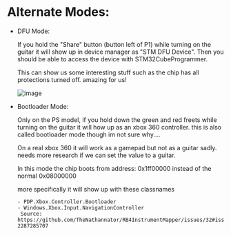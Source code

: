 # Alternate Modes:

- DFU Mode:
  
  If you hold the "Share" button (button left of P1) while turning on the guitar it will show up in device manager as "STM DFU Device". Then you should be able to access the device with STM32CubeProgrammer.

  This can show us some interesting stuff such as the chip has all protections turned off. amazing for us!

  ![image](https://github.com/user-attachments/assets/3c67f159-db98-4936-92bb-a41a36f7ae04)


- Bootloader Mode:
  
  Only on the PS model, if you hold down the green and red freets while turning on the guitar it will how up as an xbox 360 controller. this is also called bootloader mode though im not sure why....

  On a real xbox 360 it will work as a gamepad but not as a guitar sadly. needs more research if we can set the value to a guitar.

  In this mode the chip boots from address: 0x1ff00000 instead of the normal 0x08000000

  more specifically it will show up with these classnames

   ```
   - PDP.Xbox.Controller.Bootloader
   - Windows.Xbox.Input.NavigationController
    Source: https://github.com/TheNathannator/RB4InstrumentMapper/issues/32#issuecomment-2287285707
  ```
  
 
